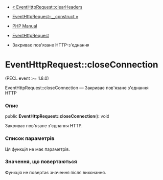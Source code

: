 - [« EventHttpRequest::clearHeaders](eventhttprequest.clearheaders.md)
- [EventHttpRequest::\_\_construct »](eventhttprequest.construct.md)

- [PHP Manual](index.md)
- [EventHttpRequest](class.eventhttprequest.md)
- Закриває пов'язане HTTP-з'єднання

# EventHttpRequest::closeConnection

(PECL event \>= 1.8.0)

EventHttpRequest::closeConnection — Закриває пов'язане з'єднання HTTP

### Опис

public **EventHttpRequest::closeConnection**(): void

Закриває пов'язане з'єднання HTTP.

### Список параметрів

Ця функція не має параметрів.

### Значення, що повертаються

Функція не повертає значення після виконання.
